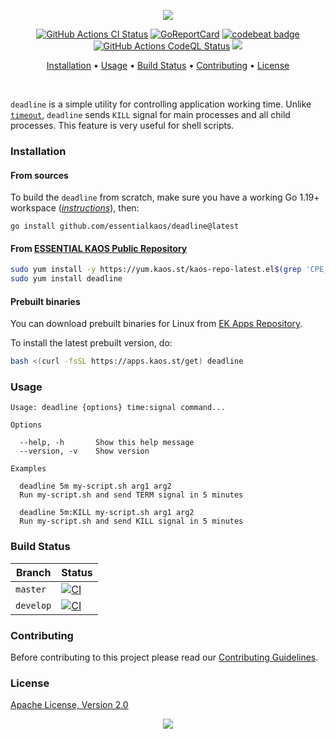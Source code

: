 <p align="center"><a href="#readme"><img src="https://gh.kaos.st/deadline.svg"/></a></p>

<p align="center">
  <a href="https://kaos.sh/w/deadline/ci"><img src="https://kaos.sh/w/deadline/ci.svg" alt="GitHub Actions CI Status" /></a>
  <a href="https://kaos.sh/r/deadline"><img src="https://kaos.sh/r/deadline.svg" alt="GoReportCard" /></a>
  <a href="https://kaos.sh/b/deadline"><img src="https://kaos.sh/b/698e5d36-2465-4266-b3d2-7f58e52d5362.svg" alt="codebeat badge" /></a>
  <a href="https://kaos.sh/w/deadline/codeql"><img src="https://kaos.sh/w/deadline/codeql.svg" alt="GitHub Actions CodeQL Status" /></a>
  <a href="#license"><img src="https://gh.kaos.st/apache2.svg"></a>
</p>

<p align="center"><a href="#installation">Installation</a> • <a href="#usage">Usage</a> • <a href="#build-status">Build Status</a> • <a href="#contributing">Contributing</a> • <a href="#license">License</a></p>

<br/>

`deadline` is a simple utility for controlling application working time. Unlike [`timeout`](https://linux.die.net/man/1/timeout), `deadline` sends `KILL` signal for main processes and all child processes. This feature is very useful for shell scripts.

### Installation

#### From sources

To build the `deadline` from scratch, make sure you have a working Go 1.19+ workspace (_[instructions](https://go.dev/doc/install)_), then:

```
go install github.com/essentialkaos/deadline@latest
```

#### From [ESSENTIAL KAOS Public Repository](https://yum.kaos.st)

```bash
sudo yum install -y https://yum.kaos.st/kaos-repo-latest.el$(grep 'CPE_NAME' /etc/os-release | tr -d '"' | cut -d':' -f5).noarch.rpm
sudo yum install deadline
```

#### Prebuilt binaries

You can download prebuilt binaries for Linux from [EK Apps Repository](https://apps.kaos.st/deadline/latest).

To install the latest prebuilt version, do:

```bash
bash <(curl -fsSL https://apps.kaos.st/get) deadline
```

### Usage

```
Usage: deadline {options} time:signal command...

Options

  --help, -h       Show this help message
  --version, -v    Show version

Examples

  deadline 5m my-script.sh arg1 arg2
  Run my-script.sh and send TERM signal in 5 minutes

  deadline 5m:KILL my-script.sh arg1 arg2
  Run my-script.sh and send KILL signal in 5 minutes

```

### Build Status

| Branch | Status |
|--------|--------|
| `master` | [![CI](https://kaos.sh/w/deadline/ci.svg?branch=master)](https://kaos.sh/w/deadline/ci?query=branch:master) |
| `develop` | [![CI](https://kaos.sh/w/deadline/ci.svg?branch=master)](https://kaos.sh/w/deadline/ci?query=branch:develop) |

### Contributing

Before contributing to this project please read our [Contributing Guidelines](https://github.com/essentialkaos/contributing-guidelines#contributing-guidelines).

### License

[Apache License, Version 2.0](http://www.apache.org/licenses/LICENSE-2.0)

<p align="center"><a href="https://essentialkaos.com"><img src="https://gh.kaos.st/ekgh.svg"/></a></p>
